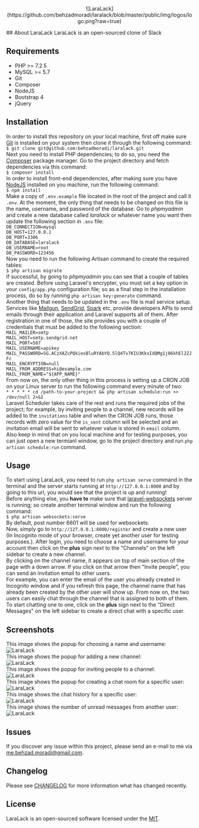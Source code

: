 <p align="center">
![LaraLack](https://github.com/behzadmoradi/laralack/blob/master/public/img/logos/logo.png?raw=true)  
</p>
## About LaraLack
LaraLack is an open-sourced clone of Slack 

## Requirements
- PHP >= 7.2.5
- MySQL >= 5.7
- Git
- Composer
- NodeJS
- Bootstrap 4
- jQuery

## Installation
In order to install this repository on your local machine, first off make sure [Git](https://git-scm.com/downloads) is installed on your system then clone it through the following command:  
`$ git clone git@github.com:behzadmoradi/laralack.git`  
Next you need to install PHP dependencies; to do so, you need the [Composer](https://getcomposer.org/)  package manager. Go to the project directory and fetch dependencies via this command:  
`$ composer install`  
In order to install front-end dependencies, after making sure you have [NodeJS](https://nodejs.org/) installed on you machine, run the following command:  
`$ npm install`  
Make a copy of `.env.example` file located in the root of the project and call it `.env`. At the moment, the only thing that needs to be changed on this file is the name, username, and password of the database. Go to *phpmyadmin* and create a new database called *laralack* or whatever name you want then update the following section in `.env` file:  
`DB_CONNECTION=mysql`  
`DB_HOST=127.0.0.1`  
`DB_PORT=3306`  
`DB_DATABASE=laralack`  
`DB_USERNAME=root`  
`DB_PASSWORD=123456`  
Now you need to run the following Artisan command to create the required tables:  
`$ php artisan migrate`  
If successful, by going to *phpmyadmin* you can see that a couple of tables are created. Before using Laravel's encrypter, you must set a key option in your `config/app.php` configuration file; so as a final step in the installation process, do so by running `php artisan key:generate` command.  
Another thing that needs to be updated in the `.env` file is mail service setup. Services like [Mailgun](https://www.mailgun.com/), [SendGrid](https://sendgrid.com/), [Spark](https://sparkmailapp.com/) etc, provide developers APIs to send emails through their application and Laravel supports all of them. After registration in one of those, the site provides you with a couple of credentials that must be added to the following section:  
`MAIL_MAILER=smtp`  
`MAIL_HOST=smtp.sendgrid.net`  
`MAIL_PORT=587`  
`MAIL_USERNAME=apikey`  
`MAIL_PASSWORD=SG.ACzXAZcPQkiesBluRYAbYQ.5lQ4Tv7KIU3KkxIdQMg1j86khEl2ZJFc`  
`MAIL_ENCRYPTION=null`  
`MAIL_FROM_ADDRESS=hi@example.com`  
`MAIL_FROM_NAME="${APP_NAME}"`  
From now on, the only other thing in this process is setting up a CRON JOB on your Linux server to run the following command every minute of two:  
`* * * * * cd /path-to-your-project && php artisan schedule:run >> /dev/null 2>&1`  
Laravel Scheduler takes care of the rest and runs the required jobs of the project; for example, by inviting people to a channel, new records will be added to the `invitations` table and when the CRON JOB runs, those records with zero value for the `is_sent` column will be selected and an invitation email will be sent to whatever value is stored in `email` column.  
Also keep in mind that on you local machine and for testing purposes, you can just open a new termianl window, go to the project directory and run `php artisan schedule:run` command.  

## Usage
To start using LaraLack, you need to run `php artisan serve` command in the terminal and the server starts running at `http://127.0.0.1:8000` and by going to this url, you would see that the project is up and running!  
Before anything else, you **have to** make sure that [laravel-websockets](https://github.com/beyondcode/laravel-websockets) server is running; so create another terminal window and run the following command:  
`$ php artisan websockets:serve`  
By default, post number 6601 will be used for websockets.  
Now, simply go to `http://127.0.0.1:8000/register` and create a new user (In Incognito mode of your browser, create yet another user for testing purposes.). 
After login, you need to choose a name and username for your account then click on the **plus** sign next to the "Channels" on the left sidebar to create a new channel.  
By clicking on the channel name, it appears on top of main section of the page with a down arrow. If you click on that arrow then "Invite people", you can send an invitation email to other users.  
For example, you can enter the email of the user you already created in Incognito window and if you refresh this page, the channel name that has already been created by the other user will show up. From now on, the two users can easily chat through the channel that is assigned to both of them.  
To start chatting one to one, click on the **plus** sign next to the "Direct Messages" on the left sidebar to create a direct chat with a specific user.

## Screenshots 
This image shows the popup for choosing a name and username:  
![LaraLack](https://github.com/behzadmoradi/laralack/blob/master/public/img/guides/01.png?raw=true)  
This image shows the popup for adding a new channel:  
![LaraLack](https://github.com/behzadmoradi/laralack/blob/master/public/img/guides/02.png?raw=true)  
This image shows the popup for inviting people to a channel:  
![LaraLack](https://github.com/behzadmoradi/laralack/blob/master/public/img/guides/03.png?raw=true)  
This image shows the popup for creating a chat room for a specific user:  
![LaraLack](https://github.com/behzadmoradi/laralack/blob/master/public/img/guides/04.png?raw=true)  
This image shows the chat history for a specific user:  
![LaraLack](https://github.com/behzadmoradi/laralack/blob/master/public/img/guides/05.png?raw=true)  
This image shows the number of unread messages from another user:  
![LaraLack](https://github.com/behzadmoradi/laralack/blob/master/public/img/guides/06.png?raw=true)  

## Issues
If you discover any issue within this project, please send an e-mail to me via [me.behzad.moradi@gmail.com](mailto:me.behzad.moradi@gmail.com).

## Changelog
Please see [CHANGELOG](https://github.com/behzadmoradi/laralack/blob/master/CHANGELOG.md) for more information what has changed recently.

## License
LaraLack is an open-sourced software licensed under the [MIT](https://opensource.org/licenses/MIT).  
